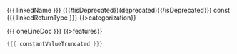 {{{ linkedName }}} ({{#isDeprecated}}(deprecated){{/isDeprecated}})
const {{{ linkedReturnType }}}
{{>categorization}}

{{{ oneLineDoc }}}
{{>features}}

```dart
{{{ constantValueTruncated }}}
```
